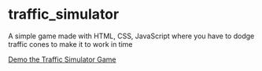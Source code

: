 # traffic_simulator
A simple game made with HTML, CSS, JavaScript where you have to dodge traffic cones to make it to work in time

[Demo the Traffic Simulator Game](https://alexcarron.github.io/traffic_simulator)
